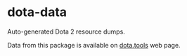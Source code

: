 # dota-data

Auto-generated Dota 2 resource dumps.

Data from this package is available on [dota.tools](https://dota.tools/) web page.
